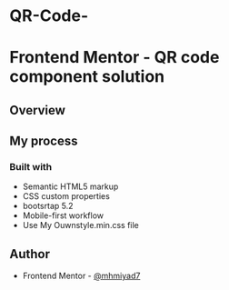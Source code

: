 # QR-Code-
# Frontend Mentor - QR code component solution


## Overview



## My process

### Built with

- Semantic HTML5 markup
- CSS custom properties
- bootsrtap 5.2
- Mobile-first workflow
- Use My Ouwnstyle.min.css file 




## Author


- Frontend Mentor - [@mhmiyad7](https://www.frontendmentor.io/profile/@mhmiyad7)



